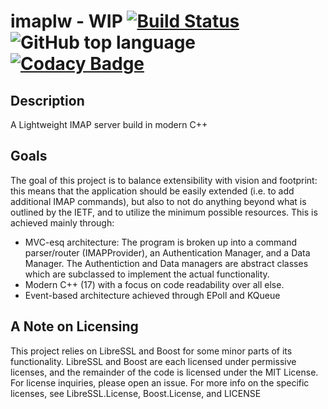 # imaplw - WIP [![Build Status](https://travis-ci.com/ztipnis/imaplw.svg?branch=master)](https://travis-ci.com/ztipnis/imaplw) ![GitHub top language](https://img.shields.io/github/languages/top/ztipnis/imaplw) [![Codacy Badge](https://api.codacy.com/project/badge/Grade/1b53779bb2554982836ead4d37256113)](https://app.codacy.com/manual/ztipnis/imaplw?utm_source=github.com&utm_medium=referral&utm_content=ztipnis/imaplw&utm_campaign=Badge_Grade_Dashboard)

## Description
A Lightweight IMAP server build in modern C++

## Goals
The goal of this project is to balance extensibility with vision and footprint: this means that the application should be easily extended (i.e. to add additional IMAP commands), but also to not do anything beyond what is outlined by the IETF, and to utilize the minimum possible resources.
This is achieved mainly through:
*   MVC-esq architecture: The program is broken up into a command parser/router (IMAPProvider), an Authentication Manager, and a Data Manager. The Authentiction and Data managers are abstract classes which are subclassed to implement the actual functionality.
*   Modern C++ (17) with a focus on code readability over all else.
*   Event-based architecture achieved through EPoll and KQueue

## A Note on Licensing
This project relies on LibreSSL and Boost for some minor parts of its functionality. LibreSSL and Boost are each licensed under permissive licenses, and the remainder of the code is licensed under the MIT License. For license inquiries, please open an issue. For more info on the specific licenses, see LibreSSL.License, Boost.License, and LICENSE
